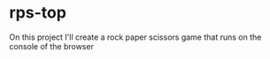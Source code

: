 # rps-top
On this project I'll create a rock paper scissors game that runs on the console of the browser
